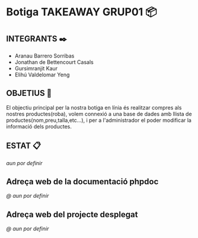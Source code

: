 # Botiga TAKEAWAY GRUP01 📦

## INTEGRANTS ✒️
* Aranau Barrero Sorribas
* Jonathan de Bettencourt Casals			
* Gursimranjit Kaur 			
* Elihú Valdelomar Yeng

## OBJETIUS 📌
El objectiu principal per la nostra botiga en línia és realitzar compres als nostres productes(roba), volem connexió a una base de dades amb llista de productes(nom,preu,talla,etc...), i per a l'administrador el poder modificar la informació dels productes.

## ESTAT 📋
*aun por definir*
## Adreça web de la documentació phpdoc
*@ aun por definir*
## Adreça web del projecte desplegat
*@ aun por definir*




